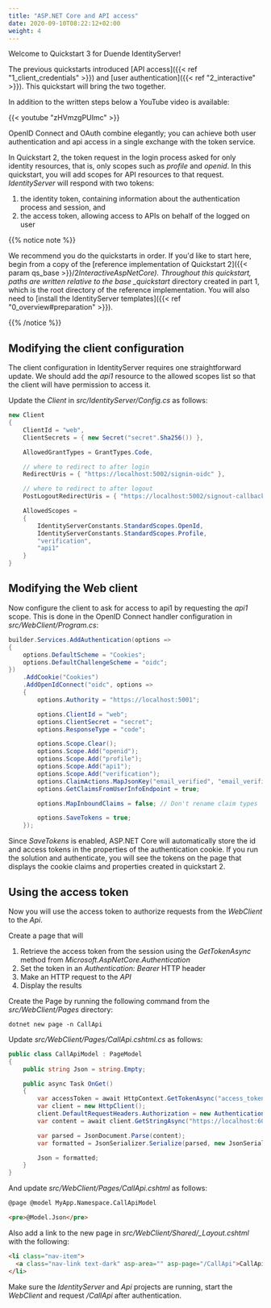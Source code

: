 ```yaml
---
title: "ASP.NET Core and API access"
date: 2020-09-10T08:22:12+02:00
weight: 4
---
```


Welcome to Quickstart 3 for Duende IdentityServer!

The previous quickstarts introduced
[API access]({{< ref "1_client_credentials" >}}) and
[user authentication]({{< ref "2_interactive" >}}). This quickstart will bring
the two together.

In addition to the written steps below a YouTube video is available:

{{< youtube "zHVmzgPUImc" >}}

OpenID Connect and OAuth combine elegantly; you can achieve both user
authentication and api access in a single exchange with the token service.

In Quickstart 2, the token request in the login process asked for only identity
resources, that is, only scopes such as _profile_ and _openid_. In this
quickstart, you will add scopes for API resources to that request.
_IdentityServer_ will respond with two tokens:

1. the identity token, containing information about the authentication process
   and session, and
2. the access token, allowing access to APIs on behalf of the logged on user

{{% notice note %}}

We recommend you do the quickstarts in order. If you'd like to start here, begin
from a copy of the [reference implementation of Quickstart 2]({{< param qs_base >}}/2*InteractiveAspNetCore).
Throughout this quickstart, paths are written relative to the base \_quickstart*
directory created in part 1, which is the root directory of the reference
implementation. You will also need to [install the IdentityServer templates]({{< ref "0_overview#preparation" >}}).

{{% /notice %}}

## Modifying the client configuration

The client configuration in IdentityServer requires one straightforward update. We should add the _api1_ resource to the allowed scopes list so that the client will have permission to access it.

Update the _Client_ in _src/IdentityServer/Config.cs_ as follows:

```cs
new Client
{
    ClientId = "web",
    ClientSecrets = { new Secret("secret".Sha256()) },

    AllowedGrantTypes = GrantTypes.Code,

    // where to redirect to after login
    RedirectUris = { "https://localhost:5002/signin-oidc" },

    // where to redirect to after logout
    PostLogoutRedirectUris = { "https://localhost:5002/signout-callback-oidc" },

    AllowedScopes =
    {
        IdentityServerConstants.StandardScopes.OpenId,
        IdentityServerConstants.StandardScopes.Profile,
        "verification",
        "api1"
    }
}
```

## Modifying the Web client

Now configure the client to ask for access to api1 by
requesting the _api1_ scope. This is done in the OpenID
Connect handler configuration in _src/WebClient/Program.cs_:

```cs
builder.Services.AddAuthentication(options =>
{
    options.DefaultScheme = "Cookies";
    options.DefaultChallengeScheme = "oidc";
})
    .AddCookie("Cookies")
    .AddOpenIdConnect("oidc", options =>
    {
        options.Authority = "https://localhost:5001";

        options.ClientId = "web";
        options.ClientSecret = "secret";
        options.ResponseType = "code";

        options.Scope.Clear();
        options.Scope.Add("openid");
        options.Scope.Add("profile");
        options.Scope.Add("api1");
        options.Scope.Add("verification");
        options.ClaimActions.MapJsonKey("email_verified", "email_verified");
        options.GetClaimsFromUserInfoEndpoint = true;

        options.MapInboundClaims = false; // Don't rename claim types

        options.SaveTokens = true;
    });
```

Since _SaveTokens_ is enabled, ASP.NET Core will automatically store the id and
access tokens in the properties of the authentication cookie. If
you run the solution and authenticate, you will see the tokens on
the page that displays the cookie claims and properties created in quickstart 2.

## Using the access token

Now you will use the access token to authorize requests from the _WebClient_ to
the _Api_.

Create a page that will

1. Retrieve the access token from the session using the _GetTokenAsync_
   method from _Microsoft.AspNetCore.Authentication_
2. Set the token in an _Authentication: Bearer_ HTTP header
3. Make an HTTP request to the _API_
4. Display the results

Create the Page by running the following command from the _src/WebClient/Pages_
directory:

```console
dotnet new page -n CallApi
```

Update _src/WebClient/Pages/CallApi.cshtml.cs_ as follows:

```cs
public class CallApiModel : PageModel
{
    public string Json = string.Empty;

    public async Task OnGet()
    {
        var accessToken = await HttpContext.GetTokenAsync("access_token");
        var client = new HttpClient();
        client.DefaultRequestHeaders.Authorization = new AuthenticationHeaderValue("Bearer", accessToken);
        var content = await client.GetStringAsync("https://localhost:6001/identity");

        var parsed = JsonDocument.Parse(content);
        var formatted = JsonSerializer.Serialize(parsed, new JsonSerializerOptions { WriteIndented = true });

        Json = formatted;
    }
}
```

And update _src/WebClient/Pages/CallApi.cshtml_ as follows:

```html
@page @model MyApp.Namespace.CallApiModel

<pre>@Model.Json</pre>
```

Also add a link to the new page in _src/WebClient/Shared/\_Layout.cshtml_ with the following:

```html
<li class="nav-item">
  <a class="nav-link text-dark" asp-area="" asp-page="/CallApi">CallApi</a>
</li>
```

Make sure the _IdentityServer_ and _Api_ projects are running, start the
_WebClient_ and request _/CallApi_ after authentication.
